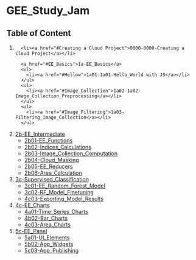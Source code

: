 # GEE_Study_Jam
<h2>Table of Content</h2>
  <ol>

 <li>
   
      <li><a href="#Creating a Cloud Project">0000-0000-Creating a Cloud Project</a></li>
      
      <a href="#EE_Basics">1a-EE_Basics</a>
      <ul>
        <li><a href="#Hellow">1a01-1a01-Hello_World with JS</a></li>
      </ul>
      <ul>
        <li><a href="#Image_Collection">1a02-1a02-Image_Collection_Preprocessing</a></li>
      </ul>
      <ul>
        <li><a href="#Image_Filtering">1a03-Filtering_Image_Collection</a></li>
      </ul>
 </li>
    
 <li>
      <a href="#EE_Intermediate">2b-EE_Intermediate</a>
      <ul>
        <li><a href="#EE_Functions">2b01-EE_Functions</a></li>
      </ul>
      <ul>
        <li><a href="#Indices_Calculations">2b02-Indices_Calculations</a></li>
      </ul>
      <ul>
        <li><a href="#Image_Computation">2b03-Image_Collection_Computation</a></li>
      </ul>
         <ul>
        <li><a href="#Cloud_Masking">2b04-Cloud_Masking</a></li>
      </ul>
         <ul>
        <li><a href="#Reducers">2b05-EE_Reducers</a></li>
      </ul>
   <ul>
        <li><a href="#Area_Calculation">2b06-Area_Calculation</a></li>
      </ul>
  </li>
  <li>
      <a href="#Supervised_Classification">3c-Supervised_Classification</a>
      <ul>
        <li><a href="#RF_Model">3c01-EE_Random_Forest_Model</a></li>
      </ul>
      <ul>
        <li><a href="#Model_Finetuning">3c02-RF_Model_Finetuning</a></li>
      </ul>
      <ul>
        <li><a href="#Classification_Exporting">4c03-Exporting_Model_Results</a></li>
      </ul>
  </li>
    <li>
      <a href="#Plotting">4c-EE_Charts</a>
      <ul>
        <li><a href="#Time_Series_Chart">4a01-Time_Series_Charts</a></li>
      </ul>
      <ul>
        <li><a href="#Bar_Chart">4b02-Bar_Charts</a></li>
      </ul>
      <ul>
        <li><a href="#Area_Chart">4c03-Area_Charts</a></li>
      </ul>
    </li>
 <li>
      <a href="#UI">5c-EE_Panel</a>
      <ul>
        <li><a href="#UI_Elements">5a01-UI_Elements</a></li>
      </ul>
      <ul>
        <li><a href="#App_Widgets">5b02-App_Widgets</a></li>
      </ul>
      <ul>
        <li><a href="#App_Publishing">5c03-App_Publishing</a></li>
      </ul>
 </li>
    
